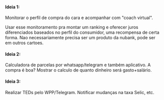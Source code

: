 #### Ideia 1:

Monitorar o perfil de compra do cara e acompanhar com "coach virtual".

Usar esse monitoramento pra montar um ranking e oferecer juros diferenciados baseados no perfil do consumidor, uma recompensa de certa forma. Nao necessariamente precisa ser um produto da nubank, pode ser em outros cartoes.

#### Ideia 2:

Calculadora de parcelas por whatsapp/telegram e também aplicativo. A compra é boa? Mostrar o calculo de quanto dinheiro será gasto+salário.

#### Ideia 3:

Realizar TEDs pelo WPP/Telegram. Notificar mudanças na taxa Selic, etc.